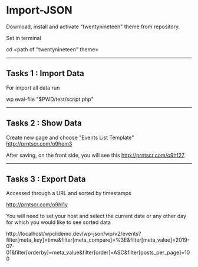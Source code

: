 # Import-JSON


Download, install and activate "twentynineteen" theme from repository.

Set in terminal 

cd <path of  "twentynineteen" theme>


------------------------
Tasks 1 : Import Data
------------------------

For import all data run

wp eval-file "$PWD/test/script.php"


------------------------
Tasks 2 : Show Data
------------------------

Create new page and choose "Events List Template" http://prntscr.com/o9hem3

After saving, on the front side, you will see this http://prntscr.com/o9hf27

------------------------
Tasks 3 : Export Data
------------------------

Accessed through a URL and sorted by timestamps

http://prntscr.com/o9hl1y

You will need to set your host and select the current date or any other day for which you would like to see sorted data

http://localhost/wpclidemo.dev/wp-json/wp/v2/events?filter[meta_key]=time&filter[meta_compare]=%3E&filter[meta_value]=2019-07-01&filter[orderby]=meta_value&filter[order]=ASC&filter[posts_per_page]=100







